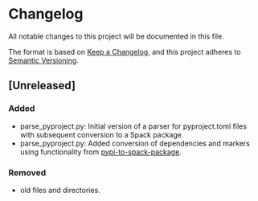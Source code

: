 # Changelog

All notable changes to this project will be documented in this file.

The format is based on [Keep a Changelog](https://keepachangelog.com/en/1.1.0/),
and this project adheres to [Semantic Versioning](https://semver.org/spec/v2.0.0.html).

## [Unreleased]

### Added
- parse_pyproject.py: Initial version of a parser for pyproject.toml files with subsequent conversion to a Spack package.
- parse_pyproject.py: Added conversion of dependencies and markers using functionality from [pypi-to-spack-package](https://github.com/spack/pypi-to-spack-package).

### Removed
- old files and directories.
